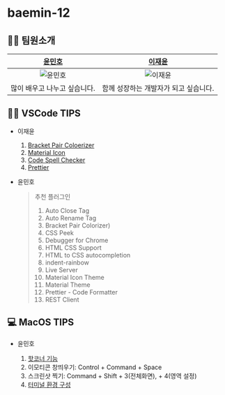 # baemin-12

## 🧑‍💻 팀원소개

|                      [윤민호](https://github.com/cothis)                      |               [이재윤](https://github.com/ag502)                |
| :---------------------------------------------------------------------------: | :-------------------------------------------------------------: |
| ![윤민호](https://ca.slack-edge.com/T01B3TZ421W-U026V1NSN14-d46d6b599ab7-512) | ![이재윤](https://avatars.githubusercontent.com/u/35404137?v=4) |
|                         많이 배우고 나누고 싶습니다.                          |              함께 성장하는 개발자가 되고 싶습니다.              |

## 🧑‍💻 VSCode TIPS

- 이재윤

  1. [Bracket Pair Coloerizer](https://marketplace.visualstudio.com/items?itemName=CoenraadS.bracket-pair-colorizer)
  2. [Material Icon](https://marketplace.visualstudio.com/items?itemName=PKief.material-icon-theme)
  3. [Code Spell Checker](https://marketplace.visualstudio.com/items?itemName=streetsidesoftware.code-spell-checker)
  4. [Prettier](https://marketplace.visualstudio.com/items?itemName=esbenp.prettier-vscode)

- 윤민호

  > 추천 플러그인
  >
  > 1. Auto Close Tag
  > 2. Auto Rename Tag
  > 3. Bracket Pair Colorizer)
  > 4. CSS Peek
  > 5. Debugger for Chrome
  > 6. HTML CSS Support
  > 7. HTML to CSS autocompletion
  > 8. indent-rainbow
  > 9. Live Server
  > 10. Material Icon Theme
  > 11. Material Theme
  > 12. Prettier - Code Formatter
  > 13. REST Client

## 💻 MacOS TIPS

- 윤민호

  1. [핫코너 기능](https://m.post.naver.com/viewer/postView.nhn?volumeNo=6368970&memberNo=1834)
  2. 이모티콘 창띄우기: Control + Command + Space
  3. 스크린샷 찍기: Command + Shift + 3(전체화면), + 4(영역 설정)
  4. [터미널 환경 구성](https://velog.io/@tami/%EA%B0%9C%EB%B0%9C-%EC%9E%85%EB%AC%B8%EC%9E%90%EB%A5%BC-%EC%9C%84%ED%95%9C-%EB%A7%A5-Mac-iTerm2%EC%99%80-Oh-my-zsh-%EC%84%A4%EC%B9%98)
